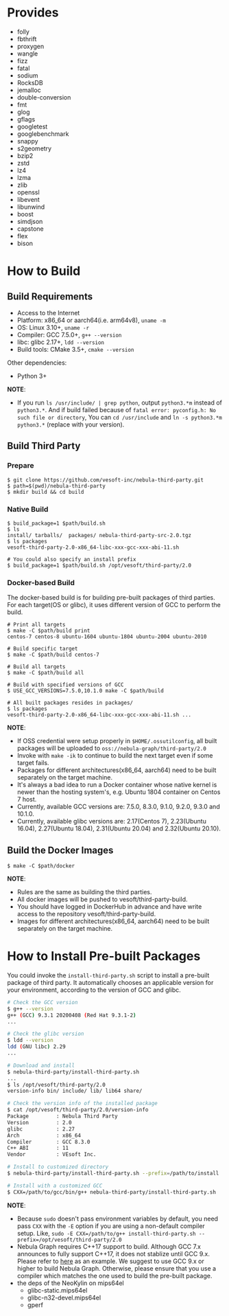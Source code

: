 # Provides
 * folly
 * fbthrift
 * proxygen
 * wangle
 * fizz
 * fatal
 * sodium
 * RocksDB
 * jemalloc
 * double-conversion
 * fmt
 * glog
 * gflags
 * googletest
 * googlebenchmark
 * snappy
 * s2geometry
 * bzip2
 * zstd
 * lz4
 * lzma
 * zlib
 * openssl
 * libevent
 * libunwind
 * boost
 * simdjson
 * capstone
 * flex
 * bison

# How to Build

## Build Requirements

 * Access to the Internet
 * Platform: x86_64 or aarch64(i.e. arm64v8), `uname -m`
 * OS: Linux 3.10+, `uname -r`
 * Compiler: GCC 7.5.0+, `g++ --version`
 * libc: glibc 2.17+, `ldd --version`
 * Build tools: CMake 3.5+, `cmake --version`

Other dependencies:
 * Python 3+

**NOTE**:
 * If you run `ls /usr/include/ | grep python`, output `python3.*m` instead of `python3.*`. And if build failed because of `fatal error: pyconfig.h: No such file or directory`, You can `cd /usr/include` and `ln -s python3.*m python3.*` (replace with your version).

## Build Third Party

### Prepare
```shell
$ git clone https://github.com/vesoft-inc/nebula-third-party.git
$ path=$(pwd)/nebula-third-party
$ mkdir build && cd build
```

### Native Build
```shell
$ build_package=1 $path/build.sh
$ ls
install/ tarballs/  packages/ nebula-third-party-src-2.0.tgz
$ ls packages
vesoft-third-party-2.0-x86_64-libc-xxx-gcc-xxx-abi-11.sh

# You could also specify an install prefix
$ build_package=1 $path/build.sh /opt/vesoft/third-party/2.0
```

### Docker-based Build
The docker-based build is for building pre-built packages of third parties. For each target(OS or glibc), it uses different version of GCC to perform the build.
```shell
# Print all targets
$ make -C $path/build print
centos-7 centos-8 ubuntu-1604 ubuntu-1804 ubuntu-2004 ubuntu-2010

# Build specific target
$ make -C $path/build centos-7

# Build all targets
$ make -C $path/build all

# Build with specified versions of GCC
$ USE_GCC_VERSIONS=7.5.0,10.1.0 make -C $path/build

# All built packages resides in packages/
$ ls packages
vesoft-third-party-2.0-x86_64-libc-xxx-gcc-xxx-abi-11.sh ...
```

**NOTE**:
 * If OSS credential were setup properly in `$HOME/.ossutilconfig`, all built packages will be uploaded to `oss://nebula-graph/third-party/2.0`
 * Invoke with `make -ik` to continue to build the next target even if some target fails.
 * Packages for different architectures(x86_64, aarch64) need to be built separately on the target machine.
 * It's always a bad idea to run a Docker container whose native kernel is newer than the hosting system's, e.g. Ubuntu 1804 container on Centos 7 host.
 * Currently, available GCC versions are: 7.5.0, 8.3.0, 9.1.0, 9.2.0, 9.3.0 and 10.1.0.
 * Currently, available glibc versions are: 2.17(Centos 7), 2.23(Ubuntu 16.04), 2.27(Ubuntu 18.04), 2.31(Ubuntu 20.04) and 2.32(Ubuntu 20.10).


## Build the Docker Images
```shell
$ make -C $path/docker
```

**NOTE**:
 * Rules are the same as building the third parties.
 * All docker images will be pushed to vesoft/third-party-build.
 * You should have logged in DockerHub in advance and have write access to the repository vesoft/third-party-build.
 * Images for different architectures(x86_64, aarch64) need to be built separately on the target machine.


# How to Install Pre-built Packages
You could invoke the `install-third-party.sh` script to install a pre-built package of third party. It automatically chooses an applicable version for your environment,
according to the version of GCC and glibc.

```bash
# Check the GCC version
$ g++ --version
g++ (GCC) 9.3.1 20200408 (Red Hat 9.3.1-2)
...

# Check the glibc version
$ ldd --version
ldd (GNU libc) 2.29
...

# Download and install
$ nebula-third-party/install-third-party.sh
...
$ ls /opt/vesoft/third-party/2.0
version-info bin/ include/ lib/ lib64 share/

# Check the version info of the installed package
$ cat /opt/vesoft/third-party/2.0/version-info
Package         : Nebula Third Party
Version         : 2.0
glibc           : 2.27
Arch            : x86_64
Compiler        : GCC 8.3.0
C++ ABI         : 11
Vendor          : VEsoft Inc.

# Install to customized directory
$ nebula-third-party/install-third-party.sh --prefix=/path/to/install

# Install with a customized GCC
$ CXX=/path/to/gcc/bin/g++ nebula-third-party/install-third-party.sh
```

**NOTE**:
 * Because `sudo` doesn't pass environment variables by default, you need pass `CXX` with the `-E` option if you are using a non-default compiler setup. Like,
 `sudo -E CXX=/path/to/g++ install-third-party.sh --prefix=/opt/vesoft/third-party/2.0`
 * Nebula Graph requires C++17 support to build. Although GCC 7.x announces to fully support C++17, it does not stablize until GCC 9.x. Please refer to [here](https://gcc.gnu.org/bugzilla/show_bug.cgi?id=99952) as an example. We suggest to use GCC 9.x or higher to build Nebula Graph. Otherwise, please ensure that you use a compiler which matches the one used to build the pre-built package.
 * the deps of the NeoKylin on mips64el
    - glibc-static.mips64el
    - glibc-n32-devel.mips64el
    - gperf
